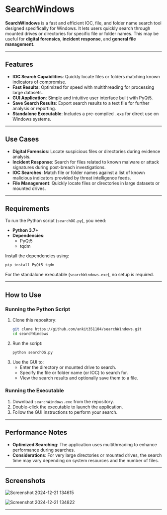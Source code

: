 # SearchWindows

**SearchWindows** is a fast and efficient IOC, file, and folder name search tool designed specifically for Windows. It lets users quickly search through mounted drives or directories for specific file or folder names. This may be useful for **digital forensics**, **incident response**, and **general file management**.


---

## Features
- **IOC Search Capabilities**: Quickly locate files or folders matching known indicators of compromise.
- **Fast Results**: Optimized for speed with multithreading for processing large datasets.
- **GUI Application**: Simple and intuitive user interface built with PyQt5.
- **Save Search Results**: Export search results to a text file for further analysis or reporting.
- **Standalone Executable**: Includes a pre-compiled `.exe` for direct use on Windows systems.

---

## Use Cases
- **Digital Forensics**: Locate suspicious files or directories during evidence analysis.
- **Incident Response**: Search for files related to known malware or attack signatures during post-breach investigations.
- **IOC Searches**: Match file or folder names against a list of known malicious indicators provided by threat intelligence feeds.
- **File Management**: Quickly locate files or directories in large datasets or mounted drives.

---

## Requirements
To run the Python script (`searchOG.py`), you need:
- **Python 3.7+**
- **Dependencies**:
  - PyQt5
  - tqdm

Install the dependencies using:
```bash
pip install PyQt5 tqdm
```

For the standalone executable (`searchWindows.exe`), no setup is required.

---

## How to Use

### Running the Python Script
1. Clone this repository:
   ```bash
   git clone https://github.com/ankit351104/searchWindows.git
   cd searchWindows
   ```
2. Run the script:
   ```bash
   python searchOG.py
   ```
3. Use the GUI to:
   - Enter the directory or mounted drive to search.
   - Specify the file or folder name (or IOC) to search for.
   - View the search results and optionally save them to a file.

### Running the Executable
1. Download `searchWindows.exe` from the repository.
2. Double-click the executable to launch the application.
3. Follow the GUI instructions to perform your search.

---

## Performance Notes
- **Optimized Searching**: The application uses multithreading to enhance performance during searches.
- **Considerations**: For very large directories or mounted drives, the search time may vary depending on system resources and the number of files.

---

## Screenshots
![Screenshot 2024-12-21 134615](https://github.com/user-attachments/assets/17b9abed-0ab8-4763-8caf-d8bb9035b971)

![Screenshot 2024-12-21 134822](https://github.com/user-attachments/assets/2275e91b-501e-4be9-be50-680a868ac3f9)

---
